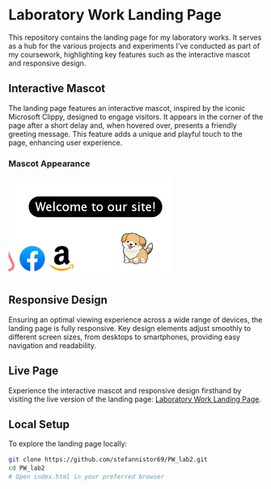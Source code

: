 # Laboratory Work Landing Page

This repository contains the landing page for my laboratory works. It serves as a hub for the various projects and experiments I've conducted as part of my coursework, highlighting key features such as the interactive mascot and responsive design.

## Interactive Mascot

The landing page features an interactive mascot, inspired by the iconic Microsoft Clippy, designed to engage visitors. It appears in the corner of the page after a short delay and, when hovered over, presents a friendly greeting message. This feature adds a unique and playful touch to the page, enhancing user experience.

### Mascot Appearance
![Mascot Appearance](screenshots/mascot.png)

## Responsive Design

Ensuring an optimal viewing experience across a wide range of devices, the landing page is fully responsive. Key design elements adjust smoothly to different screen sizes, from desktops to smartphones, providing easy navigation and readability.

## Live Page

Experience the interactive mascot and responsive design firsthand by visiting the live version of the landing page: [Laboratory Work Landing Page](https://stefannistor69.github.io/tum-web-lab4/).

## Local Setup

To explore the landing page locally:

```bash
git clone https://github.com/stefannistor69/PW_lab2.git
cd PW_lab2
# Open index.html in your preferred browser
